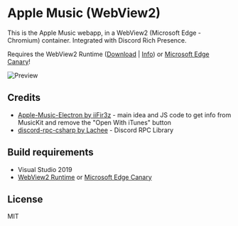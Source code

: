 # Apple Music (WebView2)

This is the Apple Music webapp, in a WebView2 (Microsoft Edge - Chromium) container. Integrated with Discord Rich Presence.

Requires the WebView2 Runtime ([Download](https://go.microsoft.com/fwlink/p/?LinkId=2124703) | [Info](https://developer.microsoft.com/en-us/microsoft-edge/webview2/)) or [Microsoft Edge Canary](https://www.microsoftedgeinsider.com/en-us/download)!

![Preview](https://i.imgur.com/IdFsR7w.png)

## Credits

- [Apple-Music-Electron by iiFir3z](https://github.com/iiFir3z/Apple-Music-Electron/) - main idea and JS code to get info from MusicKit and remove the "Open With iTunes" button
- [discord-rpc-csharp by Lachee](https://github.com/Lachee/discord-rpc-csharp) - Discord RPC Library

## Build requirements

- Visual Studio 2019
- [WebView2 Runtime](https://developer.microsoft.com/en-us/microsoft-edge/webview2/) or [Microsoft Edge Canary](https://www.microsoftedgeinsider.com/en-us/download)

## License

MIT
